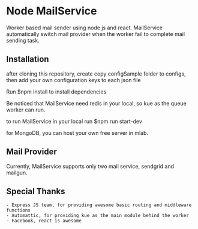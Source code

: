 # Node MailService

Worker based mail sender using node js and react. MailService automatically switch mail provider when the worker fail to complete mail sending task.


## Installation
after cloning this repository, create copy configSample folder to configs, then add your own configuration keys to each json file

Run 
	$npm install
to install dependencies

Be noticed that MailService need redis in your local, so kue as the queue worker can run.

to run MailService in your local run
	$npm run start-dev

for MongoDB, you can host your own free server in mlab.


## Mail Provider
Currently, MailService supports only two mail service, sendgrid and 
mailgun.

## Special Thanks
	- Express JS team, for providing awesome basic routing and middleware functions
	- Automattic, for providing kue as the main module behind the worker
	- Facebook, react is awesome

